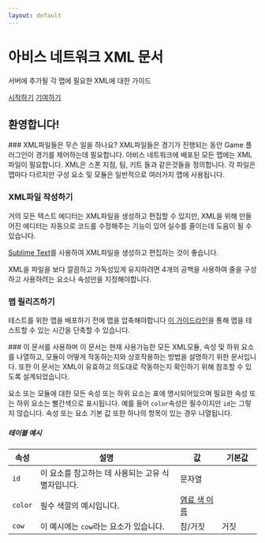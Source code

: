 ```yaml
---
layout: default
---
```


<div class="jumbotron banner">
<div class="container">
<h1>아비스 네트워크 XML 문서</h1>
<p class="lead">서버에 추가될 각 맵에 필요한 XML에 대한 가이드</p>
<a href="/modules/main" class="btn btn-primary btn-lg"><i class="fa fa-play" aria-hidden="true"></i> 시작하기</a>
<a href="https://github.com/AvisNetwork/XML-Documentation" data-toggle='tooltip' title='❤' class="btn btn-warning btn-lg"><i class="fas fa-code-branch" aria-hidden="true"></i> 기여하기</a>
</div>
</div>
<div class="container">
<section>
<div class="page-header">
<h1>환영합니다!</h1>
</div>
<div class="row">
<div class="col-sm-6" markdown="1">
### XML파일들은 무슨 일을 하나요?
XML파일들은 경기가 진행되는 동안 Game 플러그인이 경기를 제어하는데 필요합니다. 아비스 네트워크에 배포된 모든 맵에는 XML파일이 필요합니다. XML은 스폰 지점, 팀, 키트 들과 같은것들을 정의합니다. 각 파일은 맵마다 다르지만 구성 요소 및 모듈은 일반적으로 여러가지 맵에 사용됩니다.


### XML파일 작성하기
거의 모든 텍스트 에디터는 XML파일을 생성하고 편집할 수 있지만, XML을 위해 만들어진 에디터는 자동으로 코드를 수정해주는 기능이 있어 실수를 줄이는데 도움이 될 수 있습니다.

[Sublime Text](http://www.sublimetext.com)를 사용하여 XML파일을 생성하고 편집하는 것이 좋습니다.

XML을 파일을 보다 깔끔하고 가독성있게 유지하려면 4개의 공백을 사용하여 줄을 구성하고 사용하려는 요소나 속성만을 지정해야합니다.

### 맵 릴리즈하기
테스트를 위한 맵을 배포하기 전에 맵을 압축해야합니다 [이 가이드라인](/guides/packaging/cleaning_files)을 통해 맵을 테스트할 수 있는 시간을 단축할 수 있습니다.

</div>
<div class="col-sm-6" markdown="1">
### 이 문서를 사용하며
이 문서는 현재 사용가능한 모든 XML모듈, 속성 및 하위 요소를 나열하고, 모듈이 어떻게 작동하는지와 상호작용하는 방법을 설명하기 위한 문서입니다. 또한 이 문서는 XML이 유효하고 의도대로 작동하는지 확인하기 위해 참조할 수 있도록 설계되었습니다.

요소 또는 모듈에 대한 모든 속성 또는 하위 요소는 표에 명시되어있으며 필요한 속성 또는 하위 요소는 빨간색으로 표시됩니다. 예를 들어 `color`속성은 필수이지만 `id`는 그렇지 않습니다. 속성 또는 요소 기본 값 또한 하나의 항목이 있는 경우 나열됩니다.

##### 테이블 예시
<div class="table-responsive">
  <table class="table table-striped table-condensed">
    <thead>
      <tr>
        <th>속성</th>
        <th>설명</th>
        <th>값</th>
        <th style='min-width: 63px;'>기본값</th>
      </tr>
    </thead>
    <tbody>
      <tr>
        <td>
          <code>id</code>
        </td>
        <td>이 요소를 참고하는 데 사용되는 고유 식별자입니다.</td>
        <td>
          <span class="label label-primary">문자열</span>
        </td>
        <td></td>
      </tr>
      <tr>
        <td>
          <code>color</code>
        </td>
        <td>
          <span class="label label-danger">필수</span>
          색깔의 예시입니다.
        </td>
        <td>
          <a href="/reference/colors"> 염료 색 이름</a>
        </td>
        <td></td>
      </tr>
      <tr>
        <td>
          <code>cow</code>
        </td>
        <td>이 예시에는 <code>cow</code>라는 요소가 있습니다.</td>
        <td>
          <span class="label label-primary">참/거짓</span>
        </td>
        <td>거짓</td>
      </tr>
    </tbody>
  </table>
</div>
</div>
</div>
</section>
